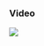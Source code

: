 ### Video

[![](https://dl.dropboxusercontent.com/scl/fi/vgaf2zhp2qlmld2jle8hd/ar_mesh.png?rlkey=2qez8h0lsfg8ntvpzie8chckn&dl=1)](https://dl.dropboxusercontent.com/scl/fi/z2jpu3cbdkdjgc0ydlvzm/ar_mesh.mp4?rlkey=halyaytnuf5m11ijeqtcq2fxu&dl=0)
